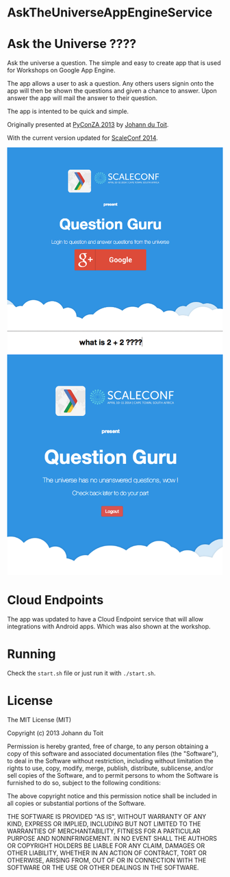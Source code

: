 AskTheUniverseAppEngineService
==========================

# Ask the Universe ????

Ask the universe a question. The simple and easy to create app that is used for Workshops on Google App Engine.

The app allows a user to ask a question. Any others users signin onto the app will then be shown the questions and given a chance to answer. Upon answer the app will mail the answer to their question.

The app is intented to be quick and simple.

Originally presented at <a href="http://za.pycon.org/talks/26/">PyConZA 2013</a> by <a href="http://johanndutoit.net">Johann du Toit</a>.

With the current version updated for <a href="http://scaleconf.org/">ScaleConf 2014</a>.

![Screenshot of Homepage](/public/img/screens/home.png "Homepage")
![Screenshot of Question Page](/public/img/screens/question_list.png "Questions")

# Cloud Endpoints

The app was updated to have a Cloud Endpoint service that will allow integrations with Android apps. Which was also shown at the workshop.

# Running

Check the <code>start.sh</code> file or just run it with <code>./start.sh</code>.

# License

The MIT License (MIT)

Copyright (c) 2013 Johann du Toit

Permission is hereby granted, free of charge, to any person obtaining a copy of
this software and associated documentation files (the "Software"), to deal in
the Software without restriction, including without limitation the rights to
use, copy, modify, merge, publish, distribute, sublicense, and/or sell copies of
the Software, and to permit persons to whom the Software is furnished to do so,
subject to the following conditions:

The above copyright notice and this permission notice shall be included in all
copies or substantial portions of the Software.

THE SOFTWARE IS PROVIDED "AS IS", WITHOUT WARRANTY OF ANY KIND, EXPRESS OR
IMPLIED, INCLUDING BUT NOT LIMITED TO THE WARRANTIES OF MERCHANTABILITY, FITNESS
FOR A PARTICULAR PURPOSE AND NONINFRINGEMENT. IN NO EVENT SHALL THE AUTHORS OR
COPYRIGHT HOLDERS BE LIABLE FOR ANY CLAIM, DAMAGES OR OTHER LIABILITY, WHETHER
IN AN ACTION OF CONTRACT, TORT OR OTHERWISE, ARISING FROM, OUT OF OR IN
CONNECTION WITH THE SOFTWARE OR THE USE OR OTHER DEALINGS IN THE SOFTWARE.